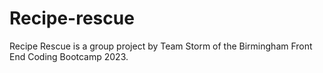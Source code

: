 # Recipe-rescue
Recipe Rescue is a group project by Team Storm of the Birmingham Front End Coding Bootcamp 2023.
